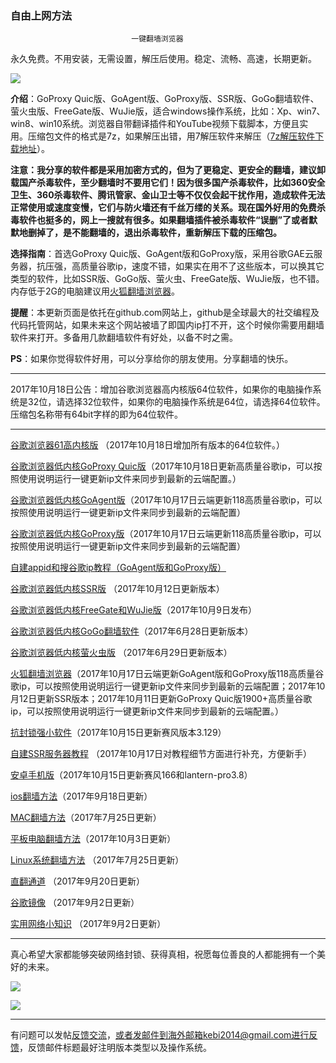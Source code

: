 ### ************************自由上网方法************************

                               一键翻墙浏览器


永久免费。不用安装，无需设置，解压后使用。稳定、流畅、高速，长期更新。

![](https://raw.githubusercontent.com/Alvin9999/pac2/master/%E5%9B%BE%E6%A0%87.PNG)


**介绍**：GoProxy Quic版、GoAgent版、GoProxy版、SSR版、GoGo翻墙软件、萤火虫版、FreeGate版、WuJie版，适合windows操作系统，比如：Xp、win7、win8、win10系统。浏览器自带翻译插件和YouTube视频下载脚本，方便且实用。压缩包文件的格式是7z，如果解压出错，用7解压软件来解压（[7z解压软件下载地址](https://sparanoid.com/lab/7z/)）。

**注意：我分享的软件都是采用加密方式的，但为了更稳定、更安全的翻墙，建议卸载国产杀毒软件，至少翻墙时不要用它们！因为很多国产杀毒软件，比如360安全卫生、360杀毒软件、腾讯管家、金山卫士等不仅仅会起干扰作用，造成软件无法正常使用或速度变慢，它们与防火墙还有千丝万缕的关系。现在国外好用的免费杀毒软件也挺多的，网上一搜就有很多。如果翻墙插件被杀毒软件“误删”了或者默默地删掉了，是不能翻墙的，退出杀毒软件，重新解压下载的压缩包。**

**选择指南**：首选GoProxy Quic版、GoAgent版和GoProxy版，采用谷歌GAE云服务器，抗压强，高质量谷歌ip，速度不错，如果实在用不了这些版本，可以换其它类型的软件，比如SSR版、GoGo版、萤火虫、FreeGate版、WuJie版，也不错。内存低于2G的电脑建议用[火狐翻墙浏览器](https://github.com/Alvin9999/new-pac/wiki/%E7%81%AB%E7%8B%90%E7%BF%BB%E5%A2%99%E6%B5%8F%E8%A7%88%E5%99%A8)。

**提醒**：本更新页面是依托在github.com网站上，github是全球最大的社交编程及代码托管网站，如果未来这个网站被墙了即国内ip打不开，这个时候你需要用翻墙软件来打开。多备用几款翻墙软件有好处，以备不时之需。

**PS**：如果你觉得软件好用，可以分享给你的朋友使用。分享翻墙的快乐。

***

2017年10月18日公告：增加谷歌浏览器高内核版64位软件，如果你的电脑操作系统是32位，请选择32位软件，如果你的电脑操作系统是64位，请选择64位软件。压缩包名称带有64bit字样的即为64位软件。

***

[谷歌浏览器61高内核版](https://github.com/Alvin9999/new-pac/wiki/%E9%AB%98%E5%86%85%E6%A0%B8%E7%89%88) （2017年10月18日增加所有版本的64位软件。）

[谷歌浏览器低内核GoProxy Quic版](https://github.com/Alvin9999/new-pac/wiki/GoProxy-Quic%E7%89%88)（2017年10月18日更新高质量谷歌ip，可以按照使用说明运行一键更新ip文件来同步到最新的云端配置。）

[谷歌浏览器低内核GoAgent版](https://github.com/Alvin9999/new-pac/wiki/GoAgent%E7%89%88)（2017年10月17日云端更新118高质量谷歌ip，可以按照使用说明运行一键更新ip文件来同步到最新的云端配置）

[谷歌浏览器低内核GoProxy版](https://github.com/Alvin9999/new-pac/wiki/GoProxy%E7%89%88)（2017年10月17日云端更新118高质量谷歌ip，可以按照使用说明运行一键更新ip文件来同步到最新的云端配置）

[自建appid和搜谷歌ip教程（GoAgent版和GoProxy版）](https://github.com/Alvin9999/new-pac/wiki/%E8%87%AA%E5%BB%BAappid%E5%92%8C%E6%90%9C%E8%B0%B7%E6%AD%8Cip%E6%95%99%E7%A8%8B%EF%BC%88GoAgent%E7%89%88%E5%92%8CGoProxy%E7%89%88%EF%BC%89) 

[谷歌浏览器低内核SSR版](https://github.com/Alvin9999/new-pac/wiki/SSR%E7%89%88) （2017年10月12日更新版本）

[谷歌浏览器低内核FreeGate和WuJie版](https://github.com/Alvin9999/new-pac/wiki/FreeGate%E5%92%8CWuJie%E7%89%88)（2017年10月9日发布）

[谷歌浏览器低内核GoGo翻墙软件](https://github.com/Alvin9999/new-pac/wiki/GoGo%E7%BF%BB%E5%A2%99%E8%BD%AF%E4%BB%B6)（2017年6月28日更新版本）

[谷歌浏览器低内核萤火虫版](https://github.com/Alvin9999/new-pac/wiki/%E8%90%A4%E7%81%AB%E8%99%AB%E7%89%88) （2017年6月29日更新版本）

[火狐翻墙浏览器](https://github.com/Alvin9999/new-pac/wiki/%E7%81%AB%E7%8B%90%E7%BF%BB%E5%A2%99%E6%B5%8F%E8%A7%88%E5%99%A8)（2017年10月17日云端更新GoAgent版和GoProxy版118高质量谷歌ip，可以按照使用说明运行一键更新ip文件来同步到最新的云端配置；2017年10月12日更新SSR版本；2017年10月11日更新GoProxy Quic版1900+高质量谷歌ip，可以按照使用说明运行一键更新ip文件来同步到最新的云端配置。）

[抗封锁强小软件](https://github.com/Alvin9999/new-pac/wiki/%E6%8A%97%E5%B0%81%E9%94%81%E5%BC%BA%E5%B0%8F%E8%BD%AF%E4%BB%B6)（2017年10月15日更新赛风版本3.129）

[自建SSR服务器教程](https://github.com/Alvin9999/new-pac/wiki/%E8%87%AA%E5%BB%BAss%E6%9C%8D%E5%8A%A1%E5%99%A8%E6%95%99%E7%A8%8B) （2017年10月17日对教程细节方面进行补充，方便新手）

[安卓手机版](https://github.com/Alvin9999/new-pac/wiki/%E5%AE%89%E5%8D%93%E6%89%8B%E6%9C%BA%E7%89%88)（2017年10月15日更新赛风166和lantern-pro3.8）

[ios翻墙方法](https://github.com/Alvin9999/new-pac/wiki/%E8%8B%B9%E6%9E%9C%E6%89%8B%E6%9C%BA%E7%BF%BB%E5%A2%99%E8%BD%AF%E4%BB%B6)（2017年9月18日更新）

[MAC翻墙方法](https://github.com/Alvin9999/new-pac/wiki/%E8%8B%B9%E6%9E%9C%E7%94%B5%E8%84%91MAC%E7%BF%BB%E5%A2%99%E8%BD%AF%E4%BB%B6)（2017年7月25日更新）

[平板电脑翻墙方法](https://github.com/Alvin9999/new-pac/wiki/%E5%B9%B3%E6%9D%BF%E7%94%B5%E8%84%91%E7%BF%BB%E5%A2%99%E8%BD%AF%E4%BB%B6)（2017年10月3日更新）

[Linux系统翻墙方法](https://github.com/Alvin9999/new-pac/wiki/Linux%E7%B3%BB%E7%BB%9F%E7%BF%BB%E5%A2%99%E6%96%B9%E6%B3%95) （2017年7月25日更新）

[直翻通道](https://github.com/Alvin9999/new-pac/wiki/%E7%9B%B4%E7%BF%BB%E9%80%9A%E9%81%93) （2017年9月20日更新）

[谷歌镜像](https://github.com/Alvin9999/new-pac/wiki/%E8%B0%B7%E6%AD%8C%E9%95%9C%E5%83%8F) （2017年9月2日更新）

[实用网络小知识](https://github.com/Alvin9999/new-pac/wiki/%E5%AE%9E%E7%94%A8%E7%BD%91%E7%BB%9C%E5%B0%8F%E7%9F%A5%E8%AF%86) （2017年9月2日更新）

***

真心希望大家都能够突破网络封锁、获得真相，祝愿每位善良的人都能拥有一个美好的未来。

![](https://raw.githubusercontent.com/Alvin9999/pac2/master/1.JPG)

![](https://raw.githubusercontent.com/Alvin9999/pac2/master/2.JPG)


***


有问题可以发帖[反馈交流](https://github.com/Alvin9999/new-pac/issues)，或者发邮件到海外邮箱kebi2014@gmail.com进行反馈，反馈邮件标题最好注明版本类型以及操作系统。